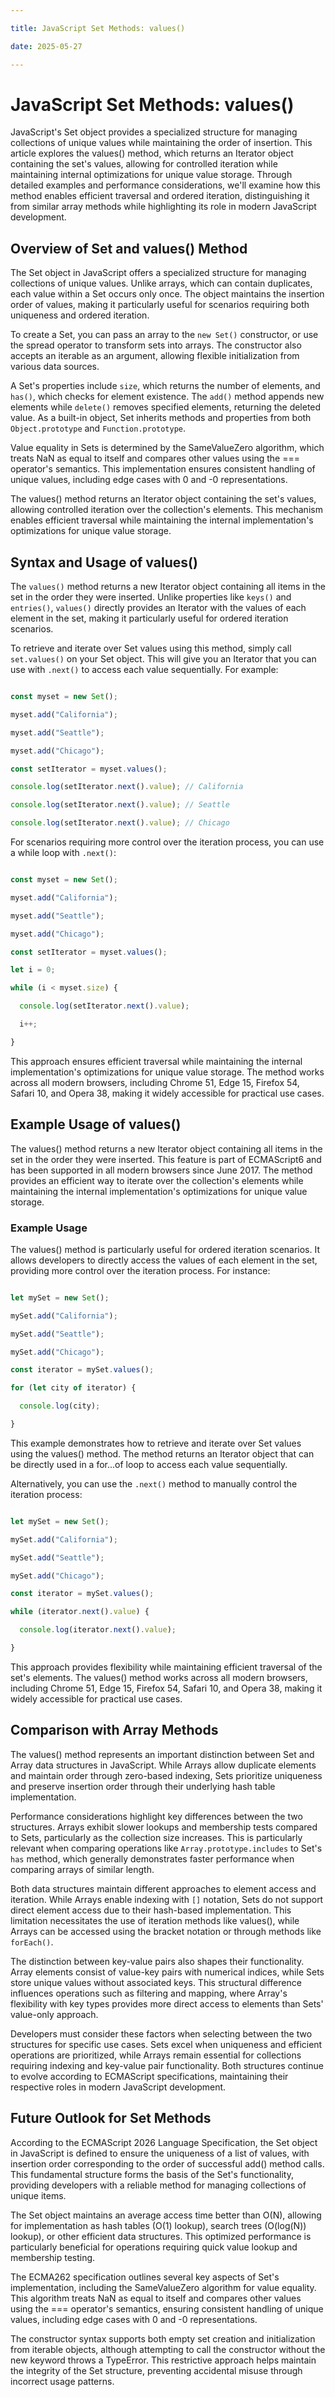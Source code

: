 ```yaml
---

title: JavaScript Set Methods: values()

date: 2025-05-27

---
```



# JavaScript Set Methods: values()

JavaScript's Set object provides a specialized structure for managing collections of unique values while maintaining the order of insertion. This article explores the values() method, which returns an Iterator object containing the set's values, allowing for controlled iteration while maintaining internal optimizations for unique value storage. Through detailed examples and performance considerations, we'll examine how this method enables efficient traversal and ordered iteration, distinguishing it from similar array methods while highlighting its role in modern JavaScript development.


## Overview of Set and values() Method

The Set object in JavaScript offers a specialized structure for managing collections of unique values. Unlike arrays, which can contain duplicates, each value within a Set occurs only once. The object maintains the insertion order of values, making it particularly useful for scenarios requiring both uniqueness and ordered iteration.

To create a Set, you can pass an array to the `new Set()` constructor, or use the spread operator to transform sets into arrays. The constructor also accepts an iterable as an argument, allowing flexible initialization from various data sources.

A Set's properties include `size`, which returns the number of elements, and `has()`, which checks for element existence. The `add()` method appends new elements while `delete()` removes specified elements, returning the deleted value. As a built-in object, Set inherits methods and properties from both `Object.prototype` and `Function.prototype`.

Value equality in Sets is determined by the SameValueZero algorithm, which treats NaN as equal to itself and compares other values using the === operator's semantics. This implementation ensures consistent handling of unique values, including edge cases with 0 and -0 representations.

The values() method returns an Iterator object containing the set's values, allowing controlled iteration over the collection's elements. This mechanism enables efficient traversal while maintaining the internal implementation's optimizations for unique value storage.


## Syntax and Usage of values()

The `values()` method returns a new Iterator object containing all items in the set in the order they were inserted. Unlike properties like `keys()` and `entries()`, `values()` directly provides an Iterator with the values of each element in the set, making it particularly useful for ordered iteration scenarios.

To retrieve and iterate over Set values using this method, simply call `set.values()` on your Set object. This will give you an Iterator that you can use with `.next()` to access each value sequentially. For example:

```javascript

const myset = new Set();

myset.add("California");

myset.add("Seattle");

myset.add("Chicago");

const setIterator = myset.values();

console.log(setIterator.next().value); // California

console.log(setIterator.next().value); // Seattle

console.log(setIterator.next().value); // Chicago

```

For scenarios requiring more control over the iteration process, you can use a while loop with `.next()`:

```javascript

const myset = new Set();

myset.add("California");

myset.add("Seattle");

myset.add("Chicago");

const setIterator = myset.values();

let i = 0;

while (i < myset.size) {

  console.log(setIterator.next().value);

  i++;

}

```

This approach ensures efficient traversal while maintaining the internal implementation's optimizations for unique value storage. The method works across all modern browsers, including Chrome 51, Edge 15, Firefox 54, Safari 10, and Opera 38, making it widely accessible for practical use cases.


## Example Usage of values()

The values() method returns a new Iterator object containing all items in the set in the order they were inserted. This feature is part of ECMAScript6 and has been supported in all modern browsers since June 2017. The method provides an efficient way to iterate over the collection's elements while maintaining the internal implementation's optimizations for unique value storage.


### Example Usage

The values() method is particularly useful for ordered iteration scenarios. It allows developers to directly access the values of each element in the set, providing more control over the iteration process. For instance:

```javascript

let mySet = new Set();

mySet.add("California");

mySet.add("Seattle");

mySet.add("Chicago");

const iterator = mySet.values();

for (let city of iterator) {

  console.log(city);

}

```

This example demonstrates how to retrieve and iterate over Set values using the values() method. The method returns an Iterator object that can be directly used in a for...of loop to access each value sequentially.

Alternatively, you can use the `.next()` method to manually control the iteration process:

```javascript

let mySet = new Set();

mySet.add("California");

mySet.add("Seattle");

mySet.add("Chicago");

const iterator = mySet.values();

while (iterator.next().value) {

  console.log(iterator.next().value);

}

```

This approach provides flexibility while maintaining efficient traversal of the set's elements. The values() method works across all modern browsers, including Chrome 51, Edge 15, Firefox 54, Safari 10, and Opera 38, making it widely accessible for practical use cases.


## Comparison with Array Methods

The values() method represents an important distinction between Set and Array data structures in JavaScript. While Arrays allow duplicate elements and maintain order through zero-based indexing, Sets prioritize uniqueness and preserve insertion order through their underlying hash table implementation.

Performance considerations highlight key differences between the two structures. Arrays exhibit slower lookups and membership tests compared to Sets, particularly as the collection size increases. This is particularly relevant when comparing operations like `Array.prototype.includes` to Set's `has` method, which generally demonstrates faster performance when comparing arrays of similar length.

Both data structures maintain different approaches to element access and iteration. While Arrays enable indexing with `[]` notation, Sets do not support direct element access due to their hash-based implementation. This limitation necessitates the use of iteration methods like values(), while Arrays can be accessed using the bracket notation or through methods like `forEach()`.

The distinction between key-value pairs also shapes their functionality. Array elements consist of value-key pairs with numerical indices, while Sets store unique values without associated keys. This structural difference influences operations such as filtering and mapping, where Array's flexibility with key types provides more direct access to elements than Sets' value-only approach.

Developers must consider these factors when selecting between the two structures for specific use cases. Sets excel when uniqueness and efficient operations are prioritized, while Arrays remain essential for collections requiring indexing and key-value pair functionality. Both structures continue to evolve according to ECMAScript specifications, maintaining their respective roles in modern JavaScript development.


## Future Outlook for Set Methods

According to the ECMAScript 2026 Language Specification, the Set object in JavaScript is defined to ensure the uniqueness of a list of values, with insertion order corresponding to the order of successful add() method calls. This fundamental structure forms the basis of the Set's functionality, providing developers with a reliable method for managing collections of unique items.

The Set object maintains an average access time better than O(N), allowing for implementation as hash tables (O(1) lookup), search trees (O(log(N)) lookup), or other efficient data structures. This optimized performance is particularly beneficial for operations requiring quick value lookup and membership testing.

The ECMA262 specification outlines several key aspects of Set's implementation, including the SameValueZero algorithm for value equality. This algorithm treats NaN as equal to itself and compares other values using the === operator's semantics, ensuring consistent handling of unique values, including edge cases with 0 and -0 representations.

The constructor syntax supports both empty set creation and initialization from iterable objects, although attempting to call the constructor without the new keyword throws a TypeError. This restrictive approach helps maintain the integrity of the Set structure, preventing accidental misuse through incorrect usage patterns.

